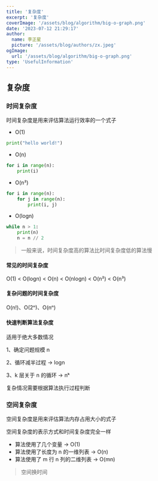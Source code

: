 ```yaml
---
title: '复杂度'
excerpt: '复杂度'
coverImage: '/assets/blog/algorithm/big-o-graph.png'
date: '2023-07-12 21:29:17'
author:
  name: 李正星
  picture: '/assets/blog/authors/zx.jpeg'
ogImage:
  url: '/assets/blog/algorithm/big-o-graph.png'
type: 'UsefulInformation'
---
```


## 复杂度


### 时间复杂度

时间复杂度是用来评估算法运行效率的一个式子

- O(1)

```python
print("hello world!")
```

- O(n)

```python
for i in range(n):
    print(i)
```

- O(n²)

```python
for i in range(n):
    for j in range(n):
        print(i, j)
```

- O(logn)

```python
while n > 1:
    print(n)
    n = n // 2
```

> 一般来说，时间复杂度高的算法比时间复杂度低的算法慢


#### 常见的时间复杂度

O(1) < O(logn) < O(n) < O(nlogn) < O(n²) < O(n³)

#### 复杂问题的时间复杂度

O(n!)、O(2ⁿ)、O(nⁿ)

#### 快速判断算法复杂度

适用于绝大多数情况

1、确定问题规模 n

2、循环减半过程 -> logn

3、k 层关于 n 的循环 -> nᵏ

复杂情况需要根据算法执行过程判断


### 空间复杂度

空间复杂度是用来评估算法内存占用大小的式子

空间复杂度的表示方式和时间复杂度完全一样

- 算法使用了几个变量 -> O(1)
- 算法使用了长度为 n 的一维列表 -> O(n)
- 算法使用了 m 行 n 列的二维列表 -> O(mn)

> 空间换时间